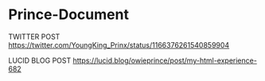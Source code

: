# Prince-Document
TWITTER POST https://twitter.com/YoungKing_Prinx/status/1166376261540859904

LUCID BLOG POST https://lucid.blog/owieprince/post/my-html-experience-682

